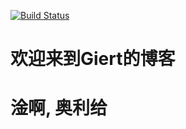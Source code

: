 [![Build Status](https://travis-ci.org/shln21/blogs.svg?branch=master)](https://travis-ci.org/shln21/blogs)

# 欢迎来到Giert的博客

# 淦啊, 奥利给
